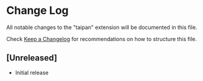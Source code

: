 # Change Log

All notable changes to the "taipan" extension will be documented in this file.

Check [Keep a Changelog](http://keepachangelog.com/) for recommendations on how to structure this file.

## [Unreleased]

- Initial release